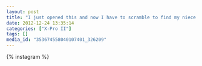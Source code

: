 ```yaml
---
layout: post
title: "I just opened this and now I have to scramble to find my niece another present."
date: 2012-12-24 13:35:14
categories: ["X-Pro II"]
tags: []
media_id: "353674558040107401_326209"
---
```


{% instagram %}
